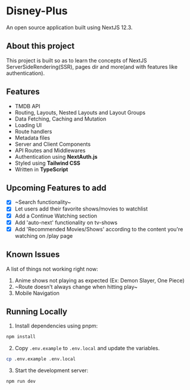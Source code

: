 # Disney-Plus

An open source application built using NextJS 12.3.

## About this project

This project is built so as to learn the concepts of NextJS ServerSideRendering(SSR), pages dir and more(and with features like authentication). 

## Features

- TMDB API
- Routing, Layouts, Nested Layouts and Layout Groups
- Data Fetching, Caching and Mutation
- Loading UI
- Route handlers
- Metadata files
- Server and Client Components
- API Routes and Middlewares
- Authentication using **NextAuth.js**
- Styled using **Tailwind CSS**
- Written in **TypeScript**

## Upcoming Features to add

- [x] ~Search functionality~
- [x] Let users add their favorite shows/movies to watchlist
- [x] Add a Continue Watching section 
- [x] Add 'auto-next' functionality on tv-shows
- [x] Add 'Recommended Movies/Shows' according to the content you're watching on /play page

## Known Issues

A list of things not working right now:

1. Anime shows not playing as expected (Ex: Demon Slayer, One Piece)
2. ~Route doesn't always change when hitting play~
3. Mobile Navigation

## Running Locally

1. Install dependencies using pnpm:

```sh
npm install
```

2. Copy `.env.example` to `.env.local` and update the variables.

```sh
cp .env.example .env.local
```

3. Start the development server:

```sh
npm run dev
```